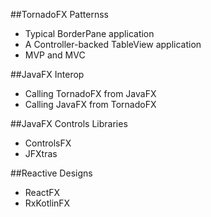##TornadoFX Patternss
- Typical BorderPane application
- A Controller-backed TableView application
- MVP and MVC

##JavaFX Interop
- Calling TornadoFX from JavaFX
- Calling JavaFX from TornadoFX

##JavaFX Controls Libraries
- ControlsFX
- JFXtras

##Reactive Designs
- ReactFX
- RxKotlinFX
